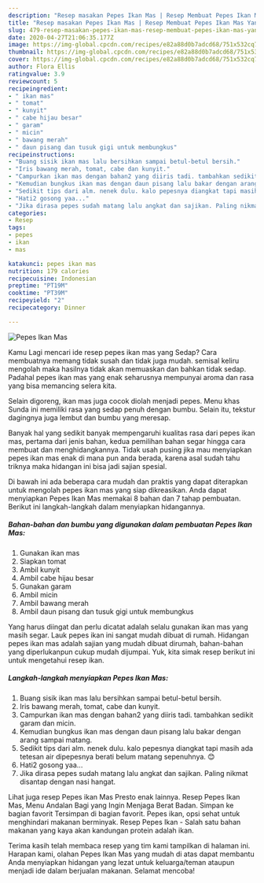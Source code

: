 ```yaml
---
description: "Resep masakan Pepes Ikan Mas | Resep Membuat Pepes Ikan Mas Yang Sedap"
title: "Resep masakan Pepes Ikan Mas | Resep Membuat Pepes Ikan Mas Yang Sedap"
slug: 479-resep-masakan-pepes-ikan-mas-resep-membuat-pepes-ikan-mas-yang-sedap
date: 2020-04-27T21:06:35.177Z
image: https://img-global.cpcdn.com/recipes/e82a88d0b7adcd68/751x532cq70/pepes-ikan-mas-foto-resep-utama.jpg
thumbnail: https://img-global.cpcdn.com/recipes/e82a88d0b7adcd68/751x532cq70/pepes-ikan-mas-foto-resep-utama.jpg
cover: https://img-global.cpcdn.com/recipes/e82a88d0b7adcd68/751x532cq70/pepes-ikan-mas-foto-resep-utama.jpg
author: Flora Ellis
ratingvalue: 3.9
reviewcount: 5
recipeingredient:
- " ikan mas"
- " tomat"
- " kunyit"
- " cabe hijau besar"
- " garam"
- " micin"
- " bawang merah"
- " daun pisang dan tusuk gigi untuk membungkus"
recipeinstructions:
- "Buang sisik ikan mas lalu bersihkan sampai betul-betul bersih."
- "Iris bawang merah, tomat, cabe dan kunyit."
- "Campurkan ikan mas dengan bahan2 yang diiris tadi. tambahkan sedikit garam dan micin."
- "Kemudian bungkus ikan mas dengan daun pisang lalu bakar dengan arang sampai matang."
- "Sedikit tips dari alm. nenek dulu. kalo pepesnya diangkat tapi masih ada tetesan air dipepesnya berati belum matang sepenuhnya. 😊"
- "Hati2 gosong yaa..."
- "Jika dirasa pepes sudah matang lalu angkat dan sajikan. Paling nikmat disantap dengan nasi hangat."
categories:
- Resep
tags:
- pepes
- ikan
- mas

katakunci: pepes ikan mas 
nutrition: 179 calories
recipecuisine: Indonesian
preptime: "PT19M"
cooktime: "PT39M"
recipeyield: "2"
recipecategory: Dinner

---
```



![Pepes Ikan Mas](https://img-global.cpcdn.com/recipes/e82a88d0b7adcd68/751x532cq70/pepes-ikan-mas-foto-resep-utama.jpg)

Kamu Lagi mencari ide resep pepes ikan mas yang Sedap? Cara membuatnya memang tidak susah dan tidak juga mudah. semisal keliru mengolah maka hasilnya tidak akan memuaskan dan bahkan tidak sedap. Padahal pepes ikan mas yang enak seharusnya mempunyai aroma dan rasa yang bisa memancing selera kita.

Selain digoreng, ikan mas juga cocok diolah menjadi pepes. Menu khas Sunda ini memiliki rasa yang sedap penuh dengan bumbu. Selain itu, tekstur dagingnya juga lembut dan bumbu yang meresap.

Banyak hal yang sedikit banyak mempengaruhi kualitas rasa dari pepes ikan mas, pertama dari jenis bahan, kedua pemilihan bahan segar hingga cara membuat dan menghidangkannya. Tidak usah pusing jika mau menyiapkan pepes ikan mas enak di mana pun anda berada, karena asal sudah tahu triknya maka hidangan ini bisa jadi sajian spesial.


Di bawah ini ada beberapa cara mudah dan praktis yang dapat diterapkan untuk mengolah pepes ikan mas yang siap dikreasikan. Anda dapat menyiapkan Pepes Ikan Mas memakai 8 bahan dan 7 tahap pembuatan. Berikut ini langkah-langkah dalam menyiapkan hidangannya.

<!--inarticleads1-->

##### Bahan-bahan dan bumbu yang digunakan dalam pembuatan Pepes Ikan Mas:

1. Gunakan  ikan mas
1. Siapkan  tomat
1. Ambil  kunyit
1. Ambil  cabe hijau besar
1. Gunakan  garam
1. Ambil  micin
1. Ambil  bawang merah
1. Ambil  daun pisang dan tusuk gigi untuk membungkus


Yang harus diingat dan perlu dicatat adalah selalu gunakan ikan mas yang masih segar. Lauk pepes ikan ini sangat mudah dibuat di rumah. Hidangan pepes ikan mas adalah sajian yang mudah dibuat dirumah, bahan-bahan yang diperlukanpun cukup mudah dijumpai. Yuk, kita simak resep berikut ini untuk mengetahui resep ikan. 

<!--inarticleads2-->

##### Langkah-langkah menyiapkan Pepes Ikan Mas:

1. Buang sisik ikan mas lalu bersihkan sampai betul-betul bersih.
1. Iris bawang merah, tomat, cabe dan kunyit.
1. Campurkan ikan mas dengan bahan2 yang diiris tadi. tambahkan sedikit garam dan micin.
1. Kemudian bungkus ikan mas dengan daun pisang lalu bakar dengan arang sampai matang.
1. Sedikit tips dari alm. nenek dulu. kalo pepesnya diangkat tapi masih ada tetesan air dipepesnya berati belum matang sepenuhnya. 😊
1. Hati2 gosong yaa...
1. Jika dirasa pepes sudah matang lalu angkat dan sajikan. Paling nikmat disantap dengan nasi hangat.


Lihat juga resep Pepes ikan Mas Presto enak lainnya. Resep Pepes Ikan Mas, Menu Andalan Bagi yang Ingin Menjaga Berat Badan. Simpan ke bagian favorit Tersimpan di bagian favorit. Pepes ikan, opsi sehat untuk menghindari makanan berminyak. Resep Pepes Ikan - Salah satu bahan makanan yang kaya akan kandungan protein adalah ikan. 

Terima kasih telah membaca resep yang tim kami tampilkan di halaman ini. Harapan kami, olahan Pepes Ikan Mas yang mudah di atas dapat membantu Anda menyiapkan hidangan yang lezat untuk keluarga/teman ataupun menjadi ide dalam berjualan makanan. Selamat mencoba!
